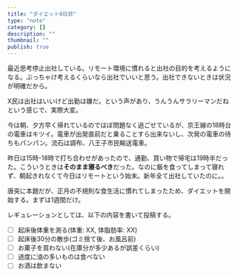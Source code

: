 ```yaml
---
title: "ダイエット0日目"
type: "note"
category: []
description: ""
thumbnail: ""
publish: true
---
```


最近思考停止出社している。リモート環境に慣れると出社の目的を考えるようになる。ぶっちゃけ考えるくらいなら出社でいいと思う。出社できないときは状況が明確だから。

X民は出社はいいけど出勤は嫌だ。という声があり、うんうんサラリーマンだねという感じで、実際大変。

今は朝、夕方早く帰れているのでほぼ問題なく過ごせているが、京王線の18時台の電車はキツイ。電車が出発直前だと乗ることすら出来ないし、次発の電車の待ちもパンパン。流石は調布、八王子市民輸送電車。

昨日は15時-18時で打ち合わせがあったので、通勤、買い物で帰宅は19時半だった。こういうときは**そのまま寝るべき**だった。なのに飯を食ってしまって寝れず、朝起きれなくて今日はリモートという始末。新年全て出社していたのに。。

唐突に本題だが、正月の不規則な食生活に慣れてしまったため、ダイエットを開始する。まずは1週間だけ。

レギュレーションとしては、以下の内容を書いて投稿する。

* [ ] 起床後体重を測る(体重: XX, 体脂肪率: XX)
* [ ] 起床後30分の散歩(ゴミ捨て後、お風呂前)
* [ ] お菓子を買わない(在庫分が多少あるが誤差くらい)
* [ ] 過度に油の多いものは食べない
* [ ] お酒は飲まない
